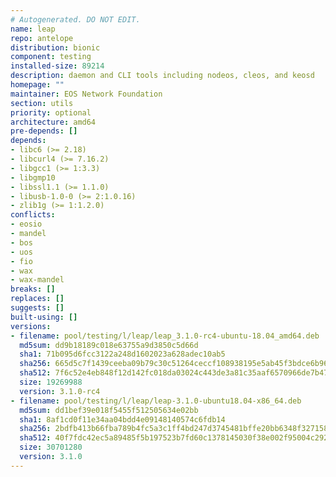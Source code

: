 ```yaml
---
# Autogenerated. DO NOT EDIT.
name: leap
repo: antelope
distribution: bionic
component: testing
installed-size: 89214
description: daemon and CLI tools including nodeos, cleos, and keosd
homepage: ""
maintainer: EOS Network Foundation
section: utils
priority: optional
architecture: amd64
pre-depends: []
depends:
- libc6 (>= 2.18)
- libcurl4 (>= 7.16.2)
- libgcc1 (>= 1:3.3)
- libgmp10
- libssl1.1 (>= 1.1.0)
- libusb-1.0-0 (>= 2:1.0.16)
- zlib1g (>= 1:1.2.0)
conflicts:
- eosio
- mandel
- bos
- uos
- fio
- wax
- wax-mandel
breaks: []
replaces: []
suggests: []
built-using: []
versions:
- filename: pool/testing/l/leap/leap_3.1.0-rc4-ubuntu-18.04_amd64.deb
  md5sum: dd9b18189c018e63755a9d3850c5d66d
  sha1: 71b095d6fcc3122a248d1602023a628adec10ab5
  sha256: 665d5c7f1439ceeba09b79c30c51264ceccf108938195e5ab45f3bdce6b96c44
  sha512: 7f6c52e4eb848f12d142fc018da03024c443de3a81c35aaf6570966de7b479f6929100a1ee13a75d7ecc7372e7cb1b62cca865f9aaca4ea88ba955712cd88e4d
  size: 19269988
  version: 3.1.0-rc4
- filename: pool/testing/l/leap/leap-3.1.0-ubuntu18.04-x86_64.deb
  md5sum: dd1bef39e018f5455f512505634e02bb
  sha1: 8af1cd0f11e34aa04bdd4e09148140574c6fdb14
  sha256: 2bdfb413b66fba789b4fc5a3c1ff4bd247d3745481bffe20bb6348f327158b59
  sha512: 40f7fdc42ec5a89485f5b197523b7fd60c1378145030f38e002f95004c292ffe38c72489e6d2422ef7126bf264d97d23b093b1ac8b07cb44e60a644d99aac878
  size: 30701280
  version: 3.1.0
---
```

